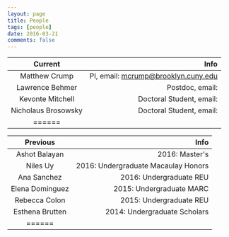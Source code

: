 ```yaml
---
layout: page
title: People
tags: [people]
date: 2016-03-21
comments: false
---
```


| Current | Info |
|:--------:|-------:|
|Matthew Crump| PI, email: mcrump@brooklyn.cuny.edu|
|Lawrence Behmer| Postdoc, email:|
|Kevonte Mitchell| Doctoral Student, email: |
|Nicholaus Brosowsky| Doctoral Student, email: |
|======

| Previous | Info |
|:--------:|-------:|
|Ashot Balayan|2016: Master's|
|Niles Uy| 2016: Undergraduate Macaulay Honors|
|Ana Sanchez| 2016: Undergraduate REU|
|Elena Dominguez| 2015: Undergraduate MARC|
|Rebecca Colon| 2015: Undergraduate REU|
|Esthena Brutten| 2014: Undergraduate Scholars|
|======
